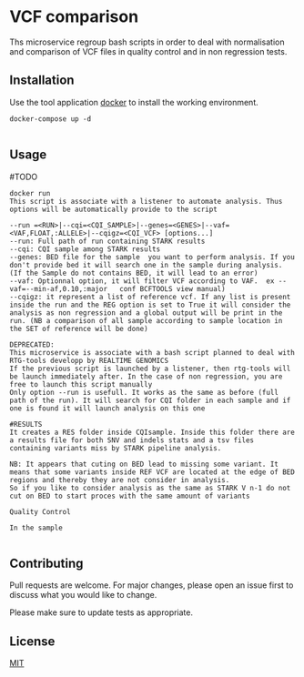 # VCF comparison

Ths microservice regroup bash scripts in order to deal with normalisation and comparison of VCF files in quality control and in non regression tests.

## Installation

Use the tool application [docker](https://www.docker.com/) to install the working environment.

```docker
docker-compose up -d


```

## Usage

#TODO
```docker
docker run 
This script is associate with a listener to automate analysis. Thus options will be automatically provide to the script

--run =<RUN>|--cqi=<CQI_SAMPLE>|--genes=<GENES>|--vaf=<VAF,FLOAT,:ALLELE>|--cqigz=<CQI_VCF> [options...]
--run: Full path of run containing STARK results
--cqi: CQI sample among STARK results  
--genes: BED file for the sample  you want to perform analysis. If you don't provide bed it will search one in the sample during analysis. (If the Sample do not contains BED, it will lead to an error)
--vaf: Optionnal option, it will filter VCF according to VAF.  ex --vaf=--min-af,0.10,:major   conf BCFTOOLS view manual)
--cqigz: it represent a list of reference vcf. If any list is present inside the run and the REG option is set to True it will consider the analysis as non regression and a global output will be print in the run. (NB a comparison of all sample according to sample location in the SET of reference will be done)

DEPRECATED:
This microservice is associate with a bash script planned to deal with RTG-tools developp by REALTIME GENOMICS
If the previous script is launched by a listener, then rtg-tools will be launch immediately after. In the case of non regression, you are free to launch this script manually 
Only option --run is usefull. It works as the same as before (full path of the run). It will search for CQI folder in each sample and if one is found it will launch analysis on this one 

#RESULTS
It creates a RES folder inside CQIsample. Inside this folder there are a results file for both SNV and indels stats and a tsv files containing variants miss by STARK pipeline analysis.

NB: It appears that cuting on BED lead to missing some variant. It means that some variants inside REF VCF are located at the edge of BED regions and thereby they are not consider in analysis.
So if you like to consider analysis as the same as STARK V n-1 do not cut on BED to start proces with the same amount of variants

Quality Control

In the sample


```

## Contributing
Pull requests are welcome. For major changes, please open an issue first to discuss what you would like to change.

Please make sure to update tests as appropriate.

## License
[MIT](https://choosealicense.com/licenses/mit/)

